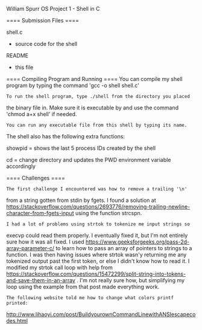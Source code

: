 William Spurr
OS Project 1 - Shell in C

==== Submission Files ====

shell.c
- source code for the shell

README
- this file

==== Compiling Program and Running ====
	You can compile my shell program by typing the command
'gcc -o shell shell.c'

	To run the shell program, type ./shell from the directory you placed
the binary file in. Make sure it is executable by and use the command
'chmod a+x shell' if needed.

	You can run any executable file from this shell by typing its name.
The shell also has the following extra functions:

showpid = shows the last 5 process IDs created by the shell

cd = change directory and updates the PWD environment variable accordingly


==== Challenges ====

	The first challenge I encountered was how to remove a trailing '\n'
from a string gotten from stdin by fgets. I found a solution at
https://stackoverflow.com/questions/2693776/removing-trailing-newline-character-from-fgets-input using the function strcspn.

	I had a lot of problems using strtok to tokenize me input strings so
execvp could read them properly. I eventually fixed it, but I'm not entirely
sure how it was all fixed.
	I used https://www.geeksforgeeks.org/pass-2d-array-parameter-c/ to learn
how to pass an array of pointers to strings to a function. I was then having
issues where strtok wasn'y returning me any tokenized output past the first
token, or else I didn't know how to read it. I modified my strtok call loop
with help from https://stackoverflow.com/questions/15472299/split-string-into-tokens-and-save-them-in-an-array . I'm not really sure how, but
simplifying my loop using the example from that post made everything work.

	The following website told me how to change what colors printf printed:
http://www.lihaoyi.com/post/BuildyourownCommandLinewithANSIescapecodes.html
